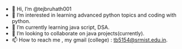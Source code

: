 - 👋 Hi, I’m @tejbruhath001
- 👀 I’m interested in learning advanced python topics and coding with python.
- 🌱 I’m currently learning java script, DSA.
- 💞️ I’m looking to collaborate on java projects(currently).
- 📫 How to reach me , my gmail (college) : tb5154@srmist.edu.in.

<!---
tejbruhath001/tejbruhath001 is a ✨ special ✨ repository because its `README.md` (this file) appears on your GitHub profile.
You can click the Preview link to take a look at your changes.
--->
